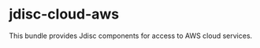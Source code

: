 <!-- Copyright Vespa.ai. Licensed under the terms of the Apache 2.0 license. See LICENSE in the project root. -->
# jdisc-cloud-aws

This bundle provides Jdisc components for access to AWS cloud services.

